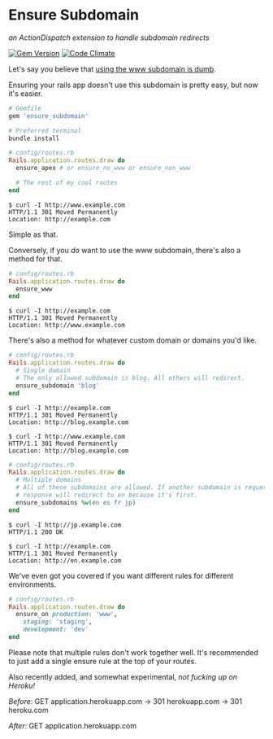# Ensure Subdomain

_an ActionDispatch extension to handle subdomain redirects_

[![Gem Version](https://badge.fury.io/rb/ensure_subdomain.png)](http://badge.fury.io/rb/ensure_subdomain)
[![Code Climate](https://codeclimate.com/github/shreve/ensure_subdomain.png)](https://codeclimate.com/github/shreve/ensure_subdomain)

Let's say you believe that [using the www subdomain is dumb](http://no-www.org).

Ensuring your rails app doesn't use this subdomain is pretty easy, but now it's easier.

```ruby
# Gemfile
gem 'ensure_subdomain'

# Preferred terminal
bundle install

# config/routes.rb
Rails.application.routes.draw do
  ensure_apex # or ensure_no_www or ensure_non_www

  # The rest of my cool routes
end
```

```
$ curl -I http://www.example.com
HTTP/1.1 301 Moved Permanently
Location: http://example.com
```

Simple as that.

Conversely, if you _do_ want to use the www subdomain, there's also a method for that.

```ruby
# config/routes.rb
Rails.application.routes.draw do
  ensure_www
end
```

```
$ curl -I http://example.com
HTTP/1.1 301 Moved Permanently
Location: http://www.example.com
```

There's also a method for whatever custom domain or domains you'd like.

```ruby
# config/routes.rb
Rails.application.routes.draw do
  # Single domain
  # The only allowed subdomain is blog. All others will redirect.
  ensure_subdomain 'blog'
end
```

```
$ curl -I http://example.com
HTTP/1.1 301 Moved Permanently
Location: http://blog.example.com

$ curl -I http://www.example.com
HTTP/1.1 301 Moved Permanently
Location: http://blog.example.com
```

```ruby
# config/routes.rb
Rails.application.routes.draw do
  # Multiple domains
  # All of these subdomains are allowed. If another subdomain is requested, the
  # response will redirect to en because it's first.
  ensure_subdomains %w(en es fr jp)
end
```

```
$ curl -I http://jp.example.com
HTTP/1.1 200 OK

$ curl -I http://example.com
HTTP/1.1 301 Moved Permanently
Location: http://en.example.com
```

We've even got you covered if you want different rules for different environments.

```ruby
# config/routes.rb
Rails.application.routes.draw do
  ensure_on production: 'www',
    staging: 'staging',
    development: 'dev'
end
```

Please note that multiple rules don't work together well. It's recommended to
just add a single ensure rule at the top of your routes.

Also recently added, and somewhat experimental, _not fucking up on Heroku!_

*Before:* GET application.herokuapp.com  → 301  herokuapp.com  → 301  heroku.com

*After:* GET application.herokuapp.com
